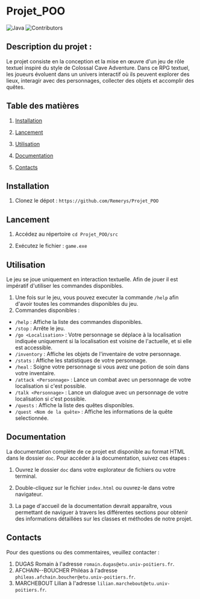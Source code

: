 # Projet_POO
![Java](https://img.shields.io/badge/java-%23ED8B00.svg?style=for-the-badge&logo=openjdk&logoColor=white)
![Contributors](https://img.shields.io/badge/contributors%20-%203%20-%20)

## Description du projet :
Le projet consiste en la conception et la mise en œuvre d'un jeu de rôle textuel inspiré du style de Colossal Cave Adventure. Dans ce RPG textuel, les joueurs évoluent dans un univers interactif où ils peuvent explorer des lieux, interagir avec des personnages, collecter des objets et accomplir des quêtes.


## Table des matières

1. [Installation](#installation)

2. [Lancement](#lancement)

3. [Utilisation](#utilisation)

3. [Documentation](#documentation)

4. [Contacts](#contacts)


## Installation

1. Clonez le dépot : `https://github.com/Remerys/Projet_POO`


## Lancement
1. Accédez au répertoire `cd Projet_POO/src`

2. Exécutez le fichier : `game.exe`


## Utilisation

Le jeu se joue uniquement en interaction textuelle. Afin de jouer il est impératif d'utiliser les commandes disponibles.
1. Une fois sur le jeu, vous pouvez executer la commande `/help` afin d'avoir toutes les commandes disponibles du jeu.
2. Commandes disponibles :
- `/help` : Affiche la liste des commandes disponibles.
- `/stop` : Arrête le jeu.
- `/go <Localisation>` : Votre personnage se déplace à la localisation indiquée uniquement si la localisation est voisine de l'actuelle, et si elle est accessible.
- `/inventory` : Affiche les objets de l'inventaire de votre personnage.
- `/stats` : Affiche les statistiques de votre personnage.
- `/heal` : Soigne votre personnage si vous avez une potion de soin dans votre inventaire.
- `/attack <Personnage>` : Lance un combat avec un personnage de votre localisation si c'est possible.
- `/talk <Personnage>` : Lance un dialogue avec un personnage de votre localisation si c'est possible.
- `/quests` : Affiche la liste des quêtes disponibles.
- `/quest <Nom de la quête>` : Affiche les informations de la quête selectionnée.


## Documentation

La documentation complète de ce projet est disponible au format HTML dans le dossier `doc`. Pour accéder à la documentation, suivez ces étapes :

1. Ouvrez le dossier `doc` dans votre explorateur de fichiers ou votre terminal.

2. Double-cliquez sur le fichier `index.html` ou ouvrez-le dans votre navigateur.

3. La page d'accueil de la documentation devrait apparaître, vous permettant de naviguer à travers les différentes sections pour obtenir des informations détaillées sur les classes et méthodes de notre projet.


## Contacts
Pour des questions ou des commentaires, veuillez contacter :
1. DUGAS Romain à l'adresse `romain.dugas@etu.univ-poitiers.fr`.
2. AFCHAIN--BOUCHER Philéas à l'adresse `phileas.afchain.boucher@etu.univ-poitiers.fr`.
3. MARCHEBOUT Lilian à l'adresse `lilian.marchebout@etu.univ-poitiers.fr`.